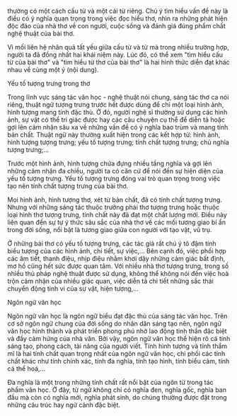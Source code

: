 thường có một cách cấu từ và một cái từ riêng. Chú ý tìm hiểu vấn đề này là điều có ý nghĩa quan trọng trong việc đọc hiểu thơ, nhìn ra những phát hiện độc đáo của nhà thơ về con người, cuộc sống và đánh giá đúng phẩm chất nghệ thuật của bài thơ.

Vì mối liên hệ nhân quả tất yếu giữa cấu từ và từ mà trong nhiều trường hợp, người ta đã đồng nhất hai khái niệm này. Lúc đó, có thể xem "tìm hiểu cấu từ của bài thơ" và "tìm hiểu từ thơ của bài thơ" là hai hình thức diễn đạt khác nhau về cùng một ý (nội dung).

Yếu tố tượng trưng trong thơ

Trong lĩnh vực sáng tác văn học - nghệ thuật nói chung, sáng tác thơ ca nói riêng, thuật ngữ tượng trưng trước hết được dùng để chỉ một loại hình ảnh, hình tượng mang tính đặc thù. Ở đó, người nghệ sĩ thường sử dụng các hình ảnh, sự vật có thể tri giác được hay các câu chuyện cụ thể để diễn tả hoặc gợi lên cảm nhận sâu xa về những vấn đề có ý nghĩa bao trùm và mang tính bản chất. Thuật ngữ này thường xuất hiện trong các kết hợp từ: hình ảnh, hình tượng tượng trưng; yếu tố tượng trưng; tính chất tượng trưng; chủ nghĩa tượng trưng;...

Trước một hình ảnh, hình tượng chứa đựng nhiều tầng nghĩa và gợi lên những cảm nhận đa chiều, người ta có căn cứ để nói đến sự hiện diện của yếu tố tượng trưng. Yếu tố tượng trưng đóng vai trò quan trọng trong việc tạo nên tính chất tượng trưng của bài thơ.

Mọi hình ảnh, hình tượng thơ, xét từ bản chất, đã có tính chất tượng trưng. Nhưng với những sáng tác thuộc trường phái thơ tượng trưng hoặc thuộc loại hình thơ tượng trưng, tính chất này đã đạt một chất lượng mới. Điều này liên quan đến sự tự ý thức sâu sắc của nhà thơ về các mối tương giao bí ẩn trong đời sống, nổi bật là tương giao giữa con người với tạo vật, vũ trụ.

Ở những bài thơ có yếu tố tượng trưng, các tác giả rất chú ý tô đậm tính biểu tượng của các hình ảnh, chi tiết, sự việc,... Bên cạnh đó, việc phối hợp các âm tiết, thanh điệu, nhịp điệu nhằm khơi dậy những cảm giác bất định, mơ hồ cũng hết sức được quan tâm. Với nhiều nhà thơ tượng trưng, trong số nhiều thủ pháp nghệ thuật được sử dụng, không thể không nói đến việc hoà trộn cảm nhận của nhiều giác quan, việc diễn tả chi tiết những sắc thái chuyển động tinh vi của sự vật, hiện tượng,...

Ngôn ngữ văn học

Ngôn ngữ văn học là ngôn ngữ biểu đạt đặc thù của sáng tác văn học. Trên cơ sở ngôn ngữ chung của đời sống do nhân dân sáng tạo nên, ngôn ngữ văn học hình thành và phát triển phong phú nhờ lao động tinh thần đặc biệt và đầy cảm hứng của nhà văn. Bởi vậy, ngôn ngữ văn học thể hiện rõ cá tính sáng tạo, phong cách, tài năng của người viết. Tính hình tượng và tính thẩm mĩ là hai tính chất quan trọng nhất của ngôn ngữ văn học, chi phối các tính chất khác như tính chính xác, tính đa nghĩa, tính tạo hình, tính biểu cảm, tính cá thể hoá,...

Đa nghĩa là một trong những tính chất rất nổi bật của ngôn từ trong tác phẩm văn học. Ở đây, từ ngữ không chỉ có nghĩa đen, nghĩa gốc, nghĩa ban đầu mà còn có nghĩa mới, nghĩa phát sinh, do chúng thường được đặt trong những câu trúc hay ngữ cảnh đặc biệt.